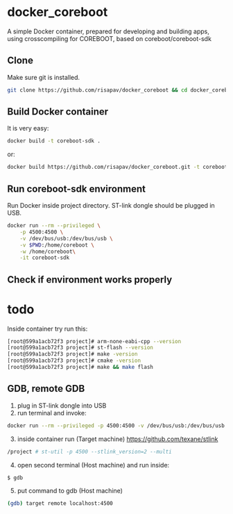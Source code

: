 # docker_coreboot
A simple Docker container, prepared for developing and building apps, using crosscompiling for COREBOOT, based on coreboot/coreboot-sdk


## Clone

Make sure git is installed.
```sh
git clone https://github.com/risapav/docker_coreboot && cd docker_coreboot
```

## Build Docker container

It is very easy:

```sh
docker build -t coreboot-sdk .
```

or:

```sh
docker build https://github.com/risapav/docker_coreboot.git -t coreboot-sdk
```

## Run coreboot-sdk environment

Run Docker inside project directory. ST-link dongle should be plugged in USB.

```sh
docker run --rm --privileged \
	-p 4500:4500 \
	-v /dev/bus/usb:/dev/bus/usb \
	-v $PWD:/home/coreboot \
	-w /home/coreboot\
	-it coreboot-sdk
```
## Check if environment works properly

# todo

Inside container try run this:

```sh
[root@599a1acb72f3 project]# arm-none-eabi-cpp --version
[root@599a1acb72f3 project]# st-flash --version
[root@599a1acb72f3 project]# make -version
[root@599a1acb72f3 project]# cmake -version
[root@599a1acb72f3 project]# make && make flash
```

## GDB, remote GDB

1. plug in ST-link dongle into USB
2. run terminal and invoke:
```sh
docker run --rm --privileged -p 4500:4500 -v /dev/bus/usb:/dev/bus/usb -v $PWD:/project -w /project -it coreboot-sdk
```
3. inside container run (Target machine)
https://github.com/texane/stlink
```sh
/project # st-util -p 4500 --stlink_version=2 --multi
```
4. open second terminal (Host machine) and run inside:
```sh
$ gdb
```
5. put command to gdb (Host machine)
```sh
(gdb) target remote localhost:4500
```


